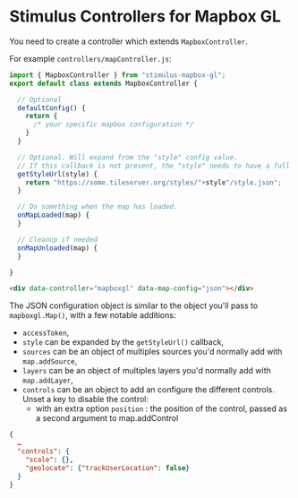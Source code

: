 # Stimulus Controllers for Mapbox GL

You need to create a controller which extends `MapboxController`.

For example `controllers/mapController.js`:

```javascript
import { MapboxController } from "stimulus-mapbox-gl";
export default class extends MapboxController {

  // Optional
  defaultConfig() {
    return {
      /* your specific mapbox configuration */
    }
  }

  // Optional. Will expand from the "style" config value.
  // If this callback is not present, the "style" needs to have a full URL.
  getStyleUrl(style) {
    return "https://some.tileserver.org/styles/"+style"/style.json";
  }

  // Do something when the map has loaded.
  onMapLoaded(map) {
  }

  // Cleanup if needed
  onMapUnloaded(map) {
  }

}
```

```html
<div data-controller="mapboxgl" data-map-config="json"></div>
```

The JSON configuration object is similar to the object you'll pass to `mapboxgl.Map()`, with a few notable additions:

* `accessToken`,
* `style` can be expanded by the `getStyleUrl()` callback,
* `sources` can be an object of multiples sources you'd normally add with `map.addSource`,
* `layers` can be an object of multiples layers you'd normally add with `map.addLayer`,
* `controls` can be an object to add an configure the different controls. Unset a key to disable the control:
  * with an extra option `position` : the position of the control, passed as a second argument to map.addControl

```json
{
  …
  "controls": {
    "scale": {},
    "geolocate": {"trackUserLocation": false}
  }
}
```

